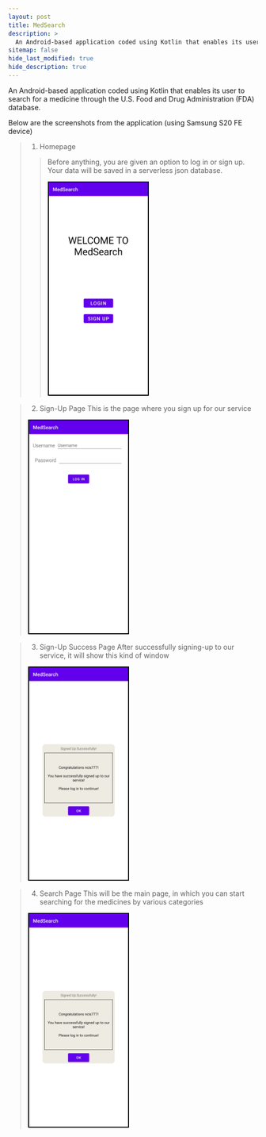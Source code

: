 ```yaml
---
layout: post
title: MedSearch
description: >
  An Android-based application coded using Kotlin that enables its user to search for a medicine through the U.S. Food and Drug Administration (FDA) database.
sitemap: false
hide_last_modified: true
hide_description: true
---
```


An Android-based application coded using Kotlin that enables its user to search for a medicine through the U.S. Food and Drug Administration (FDA) database.

Below are the screenshots from the application (using Samsung S20 FE device)


<!-- add screenshot -->

> 1. Homepage
>> Before anything, you are given an option to log in or sign up. Your data will be saved in a serverless json database.
>> 
>> <img style="border:2px solid black;" src="../../assets/img/medsearch/1-home.jpg" width="200px" title="Homepage"/>

> 2. Sign-Up Page
> This is the page where you sign up for our service
> 
> <img style="border:2px solid black;" src="../../assets/img/medsearch/2-signup.jpg" width="200px" title="Sign-Up Page"/>

> 3. Sign-Up Success Page
> After successfully signing-up to our service, it will show this kind of window
> 
> <img style="border:2px solid black;" src="../../assets/img/medsearch/3-signup_success.jpg" width="200px" title="Sign-Up Success Page"/>

> 4. Search Page
> This will be the main page, in which you can start searching for the medicines by various categories
> 
> <img style="border:2px solid black;" src="../../assets/img/medsearch/3-signup_success.jpg" width="200px" title="Sign-Up Success Page"/>